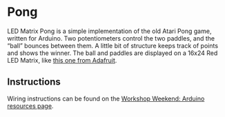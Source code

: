 # Pong

LED Matrix Pong is a simple implementation of the old Atari Pong game, written for Arduino. Two potentiometers control the two paddles, and the “ball” bounces between them. A little bit of structure keeps track of points and shows the winner.
The ball and paddles are displayed on a 16x24 Red LED Matrix, like [this one from Adafruit](http://www.adafruit.com/products/555).

## Instructions

Wiring instructions can be found on the [Workshop Weekend: Arduino resources page](http://workshopweekend.net/arduino/resources).